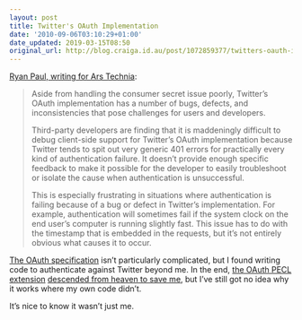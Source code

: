 ```yaml
---
layout: post
title: Twitter's OAuth Implementation
date: '2010-09-06T03:10:29+01:00'
date_updated: 2019-03-15T08:50
original_url: http://blog.craiga.id.au/post/1072859377/twitters-oauth-implementation
---
```


[Ryan Paul, writing for Ars Technia](http://arstechnica.com/security/guides/2010/09/twitter-a-case-study-on-how-to-do-oauth-wrong.ars/):

> Aside from handling the consumer secret issue poorly, Twitter’s OAuth implementation has a number of bugs, defects, and inconsistencies that pose challenges for users and developers.
> 
> Third-party developers are finding that it is maddeningly difficult to debug client-side support for Twitter’s OAuth implementation because Twitter tends to spit out very generic 401 errors for practically every kind of authentication failure. It doesn’t provide enough specific feedback to make it possible for the developer to easily troubleshoot or isolate the cause when authentication is unsuccessful.
> 
> This is especially frustrating in situations where authentication is failing because of a bug or defect in Twitter’s implementation. For example, authentication will sometimes fail if the system clock on the end user’s computer is running slightly fast. This issue has to do with the timestamp that is embedded in the requests, but it’s not entirely obvious what causes it to occur.

[The OAuth specification](http://oauth.net/) isn’t particularly complicated, but I found writing code to auth­enticate against Twitter beyond me. In the end, [the OAuth PECL extension](http://pecl.php.net/package/oauth) [descended from heaven to save me](http://toys.lerdorf.com/archives/50-Using-pecloauth-to-post-to-Twitter.html), but I’ve still got no idea why it works where my own code didn’t.

It’s nice to know it wasn’t just me.

